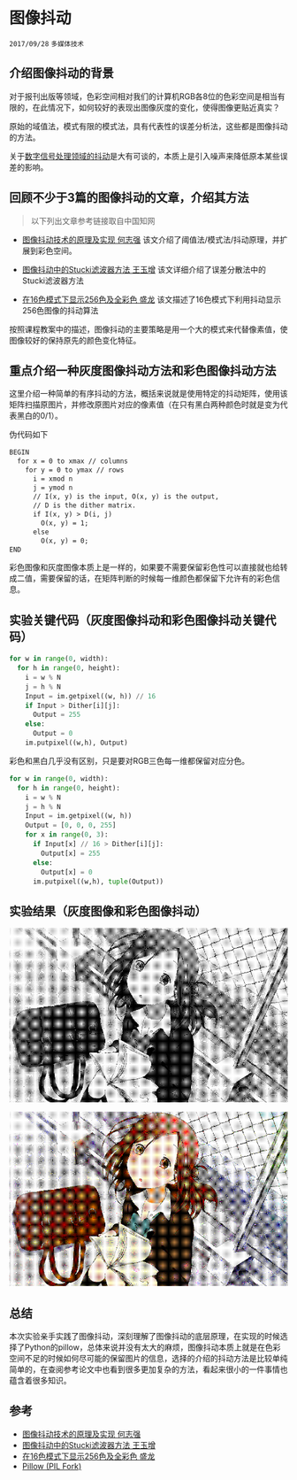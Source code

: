 # 图像抖动

`2017/09/28` `多媒体技术`

## 介绍图像抖动的背景

对于报刊出版等领域，色彩空间相对我们的计算机RGB各8位的色彩空间是相当有限的，在此情况下，如何较好的表现出图像灰度的变化，使得图像更贴近真实？

原始的域值法，模式有限的模式法，具有代表性的误差分析法，这些都是图像抖动的方法。

关于[数字信号处理领域的抖动](https://zh.wikipedia.org/wiki/%E6%8A%96%E5%8B%95_(%E6%95%B8%E4%BD%8D%E8%A8%8A%E8%99%9F%E8%99%95%E7%90%86))是大有可谈的，本质上是引入噪声来降低原本某些误差的影响。

## 回顾不少于3篇的图像抖动的文章，介绍其方法

> 以下列出文章参考链接取自中国知网

+ [图像抖动技术的原理及实现 何志强](http://kns.cnki.net/KCMS/detail/detail.aspx?dbcode=CJFQ&dbname=CJFD9899&filename=XTYY199907014&uid=WEEvREcwSlJHSldRa1Fhb09jMjQyNUcrUUVQclQ1UStyUkdXL2UzNit4ND0=$9A4hF_YAuvQ5obgVAqNKPCYcEjKensW4ggI8Fm4gTkoUKaID8j8gFw!!&v=MTYzNDBlWDFMdXhZUzdEaDFUM3FUcldNMUZyQ1VSTDJmYnVSbkZ5SGxVNzNLUFRuU2Q3S3hGOWpNcUk5RVlJUjg=) 该文介绍了阈值法/模式法/抖动原理，并扩展到彩色空间。

+ [图像抖动中的Stucki滤波器方法 王玉增](http://kns.cnki.net/KCMS/detail/detail.aspx?dbcode=CJFQ&dbname=CJFD9697&filename=JSJS199602001&uid=WEEvREcwSlJHSldRa1Fhb09jMjQyNUcrUUVQclQ1UStyUkdXL2UzNit4ND0=$9A4hF_YAuvQ5obgVAqNKPCYcEjKensW4ggI8Fm4gTkoUKaID8j8gFw!!&v=MTQyOTk4ZVgxTHV4WVM3RGgxVDNxVHJXTTFGckNVUkwyZmJ1Um5GeUhsVTczSkx6N0JmYkt4RjlmTXJZOUZaWVI=) 该文详细介绍了误差分散法中的Stucki滤波器方法

+ [在16色模式下显示256色及全彩色 盛龙](http://kns.cnki.net/KCMS/detail/detail.aspx?dbcode=CJFQ&dbname=CJFD9495&filename=WDNJ199501011&uid=WEEvREcwSlJHSldRa1Fhb09jMjQyNUcrUUVQclQ1UStyUkdXL2UzNit4ND0=$9A4hF_YAuvQ5obgVAqNKPCYcEjKensW4ggI8Fm4gTkoUKaID8j8gFw!!&v=MjAxODNMdXhZUzdEaDFUM3FUcldNMUZyQ1VSTDJmYnVSbkZ5SG1WYjdJTWluRlpMS3hGOVRNcm85RVpZUjhlWDE=) 该文描述了16色模式下利用抖动显示256色图像的抖动算法


按照课程教案中的描述，图像抖动的主要策略是用一个大的模式来代替像素值，使图像较好的保持原先的颜色变化特征。

## 重点介绍一种灰度图像抖动方法和彩色图像抖动方法

这里介绍一种简单的有序抖动的方法，概括来说就是使用特定的抖动矩阵，使用该矩阵扫描原图片，并修改原图片对应的像素值（在只有黑白两种颜色时就是变为代表黑白的0/1）。

伪代码如下

```shell
BEGIN 
  for x = 0 to xmax // columns 
    for y = 0 to ymax // rows
      i = xmod n 
      j = ymod n 
      // I(x, y) is the input, O(x, y) is the output, 
      // D is the dither matrix. 
      if I(x, y) > D(i, j) 
        O(x, y) = 1;
      else 
        O(x, y) = 0; 
END
```

彩色图像和灰度图像本质上是一样的，如果要不需要保留彩色性可以直接就也给转成二值，需要保留的话，在矩阵判断的时候每一维颜色都保留下允许有的彩色信息。

## 实验关键代码（灰度图像抖动和彩色图像抖动关键代码）
```Python
for w in range(0, width):
  for h in range(0, height):
    i = w % N
    j = h % N
    Input = im.getpixel((w, h)) // 16
    if Input > Dither[i][j]:
      Output = 255
    else:
      Output = 0
    im.putpixel((w,h), Output)
```

彩色和黑白几乎没有区别，只是要对RGB三色每一维都保留对应分色。

```python
for w in range(0, width):
  for h in range(0, height):
    i = w % N
    j = h % N
    Input = im.getpixel((w, h))
    Output = [0, 0, 0, 255]
    for x in range(0, 3):
      if Input[x] // 16 > Dither[i][j]:
        Output[x] = 255
      else:
        Output[x] = 0
      im.putpixel((w,h), tuple(Output))
```



## 实验结果（灰度图像和彩色图像抖动）

![灰色](black.png)

![彩色](color.png)

## 总结

本次实验亲手实践了图像抖动，深刻理解了图像抖动的底层原理，在实现的时候选择了Python的pillow，总体来说并没有太大的麻烦，图像抖动本质上就是在色彩空间不足的时候如何尽可能的保留图片的信息，选择的介绍的抖动方法是比较单纯简单的，在查阅参考论文中也看到很多更加复杂的方法，看起来很小的一件事情也蕴含着很多知识。

## 参考

- [图像抖动技术的原理及实现 何志强](http://kns.cnki.net/KCMS/detail/detail.aspx?dbcode=CJFQ&dbname=CJFD9899&filename=XTYY199907014&uid=WEEvREcwSlJHSldRa1Fhb09jMjQyNUcrUUVQclQ1UStyUkdXL2UzNit4ND0=$9A4hF_YAuvQ5obgVAqNKPCYcEjKensW4ggI8Fm4gTkoUKaID8j8gFw!!&v=MTYzNDBlWDFMdXhZUzdEaDFUM3FUcldNMUZyQ1VSTDJmYnVSbkZ5SGxVNzNLUFRuU2Q3S3hGOWpNcUk5RVlJUjg=) 
- [图像抖动中的Stucki滤波器方法 王玉增](http://kns.cnki.net/KCMS/detail/detail.aspx?dbcode=CJFQ&dbname=CJFD9697&filename=JSJS199602001&uid=WEEvREcwSlJHSldRa1Fhb09jMjQyNUcrUUVQclQ1UStyUkdXL2UzNit4ND0=$9A4hF_YAuvQ5obgVAqNKPCYcEjKensW4ggI8Fm4gTkoUKaID8j8gFw!!&v=MTQyOTk4ZVgxTHV4WVM3RGgxVDNxVHJXTTFGckNVUkwyZmJ1Um5GeUhsVTczSkx6N0JmYkt4RjlmTXJZOUZaWVI=) 
- [在16色模式下显示256色及全彩色 盛龙](http://kns.cnki.net/KCMS/detail/detail.aspx?dbcode=CJFQ&dbname=CJFD9495&filename=WDNJ199501011&uid=WEEvREcwSlJHSldRa1Fhb09jMjQyNUcrUUVQclQ1UStyUkdXL2UzNit4ND0=$9A4hF_YAuvQ5obgVAqNKPCYcEjKensW4ggI8Fm4gTkoUKaID8j8gFw!!&v=MjAxODNMdXhZUzdEaDFUM3FUcldNMUZyQ1VSTDJmYnVSbkZ5SG1WYjdJTWluRlpMS3hGOVRNcm85RVpZUjhlWDE=) 
- [Pillow (PIL Fork)](http://pillow-zh-cn.readthedocs.io/zh_CN/latest/index.html)